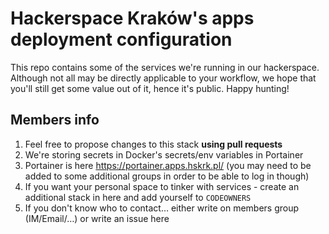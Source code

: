 # Hackerspace Kraków's apps deployment configuration

This repo contains some of the services we're running in our hackerspace. Although not all may be directly applicable to your workflow, we hope that you'll still get some value out of it, hence it's public. Happy hunting!

## Members info

1) Feel free to propose changes to this stack **using pull requests**
2) We're storing secrets in Docker's secrets/env variables in Portainer
3) Portainer is here <https://portainer.apps.hskrk.pl/> (you may need to be added to some additional groups in order to be able to log in though)
4) If you want your personal space to tinker with services - create an additional stack in here and add yourself to `CODEOWNERS`
5) If you don't know who to contact… either write on members group (IM/Email/…) or write an issue here
